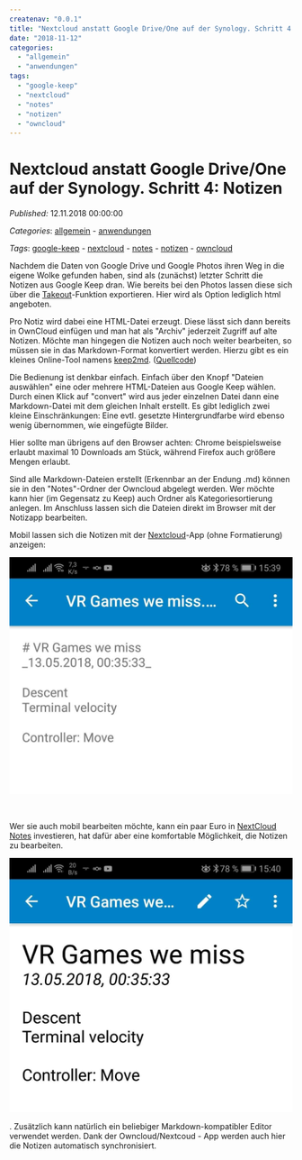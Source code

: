 ```yaml
---
createnav: "0.0.1"
title: "Nextcloud anstatt Google Drive/One auf der Synology. Schritt 4: Notizen"
date: "2018-11-12"
categories: 
  - "allgemein"
  - "anwendungen"
tags: 
  - "google-keep"
  - "nextcloud"
  - "notes"
  - "notizen"
  - "owncloud"
---
```

# Nextcloud anstatt Google Drive/One auf der Synology. Schritt 4: Notizen
_Published:_ 12.11.2018 00:00:00

_Categories_: [allgemein](/de/categories#allgemein) - [anwendungen](/de/categories#anwendungen)

_Tags_: [google-keep](/de/tags#google-keep) - [nextcloud](/de/tags#nextcloud) - [notes](/de/tags#notes) - [notizen](/de/tags#notizen) - [owncloud](/de/tags#owncloud)


Nachdem die Daten von Google Drive und Google Photos ihren Weg in die eigene Wolke gefunden haben, sind als (zunächst) letzter Schritt die Notizen aus Google Keep dran. Wie bereits bei den Photos lassen diese sich über die [Takeout](https://www.google.com/settings/takeout)\-Funktion exportieren. Hier wird als Option lediglich html angeboten.

Pro Notiz wird dabei eine HTML-Datei erzeugt. Diese lässt sich dann bereits in OwnCloud einfügen und man hat als "Archiv" jederzeit Zugriff auf alte Notizen. Möchte man hingegen die Notizen auch noch weiter bearbeiten, so müssen sie in das Markdown-Format konvertiert werden. Hierzu gibt es ein kleines Online-Tool namens [keep2md](https://jsfiddle.net/95mpder7/1/). ([Quellcode](https://gitlab.com/olealbers/googlekeep2markdown))

Die Bedienung ist denkbar einfach. Einfach über den Knopf "Dateien auswählen" eine oder mehrere HTML-Dateien aus Google Keep wählen. Durch einen Klick auf "convert" wird aus jeder einzelnen Datei dann eine Markdown-Datei mit dem gleichen Inhalt erstellt. Es gibt lediglich zwei kleine Einschränkungen: Eine evtl. gesetzte Hintergrundfarbe wird ebenso wenig übernommen, wie eingefügte Bilder.

Hier sollte man übrigens auf den Browser achten: Chrome beispielsweise erlaubt maximal 10 Downloads am Stück, während Firefox auch größere Mengen erlaubt.

Sind alle Markdown-Dateien erstellt (Erkennbar an der Endung .md) können sie in den "Notes"-Ordner der Owncloud abgelegt werden. Wer möchte kann hier (im Gegensatz zu Keep) auch Ordner als Kategoriesortierung anlegen. Im Anschluss lassen sich die Dateien direkt im Browser mit der Notizapp bearbeiten.

Mobil lassen sich die Notizen mit der [Nextcloud](https://play.google.com/store/apps/details?id=com.nextcloud.client)\-App (ohne Formatierung) anzeigen:

[![](images/Screenshot_20181112-153958-e1542033946907.jpg)](http://dotnet.work/wp-content/uploads/2018/11/Screenshot_20181112-153958-e1542033946907.jpg)

 

Wer sie auch mobil bearbeiten möchte, kann ein paar Euro in [NextCloud Notes](https://play.google.com/store/apps/details?id=it.niedermann.owncloud.notes) investieren, hat dafür aber eine komfortable Möglichkeit, die Notizen zu bearbeiten.

[![](images/Screenshot_20181112-154029-e1542034010318.jpg)](http://dotnet.work/wp-content/uploads/2018/11/Screenshot_20181112-154029-e1542034010318.jpg)

. Zusätzlich kann natürlich ein beliebiger Markdown-kompatibler Editor verwendet werden. Dank der Owncloud/Nextcoud - App werden auch hier die Notizen automatisch synchronisiert.
